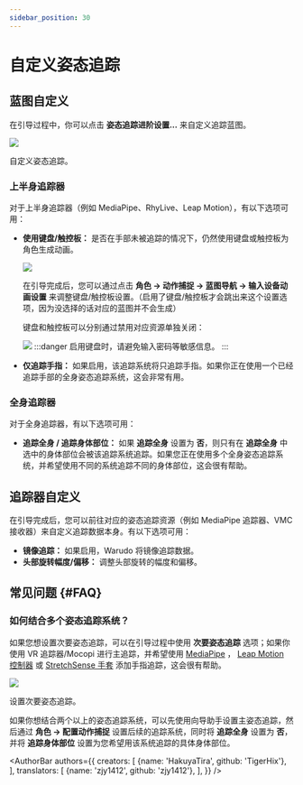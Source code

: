 ```yaml
---
sidebar_position: 30
---
```


# 自定义姿态追踪

## 蓝图自定义

在引导过程中，你可以点击 **姿态追踪进阶设置...** 来自定义追踪蓝图。

![](/doc-img/en-mocap-4.png)
<p class="img-desc">自定义姿态追踪。</p>

### 上半身追踪器

对于上半身追踪器（例如 MediaPipe、RhyLive、Leap Motion），有以下选项可用：

* **使用键盘/触控板：** 是否在手部未被追踪的情况下，仍然使用键盘或触控板为角色生成动画。
  
  ![](/doc-img/zh-keyboard-1.webp)
  
  在引导完成后，您可以通过点击 **角色 → 动作捕捉 → 蓝图导航 → 输入设备动画设置** 来调整键盘/触控板设置。（启用了键盘/触控板才会跳出来这个设置选项，因为没选择的话对应的蓝图并不会生成）
  
  键盘和触控板可以分别通过禁用对应资源单独关闭：
  
  ![](/doc-img/zh-keyboard-3.webp)
  :::danger
  启用键盘时，请避免输入密码等敏感信息。
  :::
* **仅追踪手指：** 如果启用，该追踪系统将只追踪手指。如果你正在使用一个已经追踪手部的全身姿态追踪系统，这会非常有用。
  
### 全身追踪器

对于全身追踪器，有以下选项可用：

* **追踪全身 / 追踪身体部位：** 如果 **追踪全身** 设置为 **否**，则只有在 **追踪全身** 中选中的身体部位会被该追踪系统追踪。如果您正在使用多个全身姿态追踪系统，并希望使用不同的系统追踪不同的身体部位，这会很有帮助。
  
## 追踪器自定义

在引导完成后，您可以前往对应的姿态追踪资源（例如 MediaPipe 追踪器、VMC 接收器）来自定义追踪数据本身。有以下选项可用：

* **镜像追踪：** 如果启用，Warudo 将镜像追踪数据。
* **头部旋转幅度/偏移：** 调整头部旋转的幅度和偏移。

## 常见问题 {#FAQ}

### 如何结合多个姿态追踪系统？

如果您想设置次要姿态追踪，可以在引导过程中使用 **次要姿态追踪** 选项；如果你使用 VR 追踪器/Mocopi 进行主追踪，并希望使用 [MediaPipe](../mocap/mediapipe.md) ， [Leap Motion 控制器](../mocap/leap-motion.md) 或 [StretchSense 手套](../mocap/stretchsense.md) 添加手指追踪，这会很有帮助。

![](/doc-img/en-getting-started-8.png)
<p class="img-desc">设置次要姿态追踪。</p>

如果你想结合两个以上的姿态追踪系统，可以先使用向导助手设置主姿态追踪，然后通过 **角色 → 配置动作捕捉** 设置后续的追踪系统，同时将 **追踪全身** 设置为 **否**，并将 **追踪身体部位** 设置为您希望用该系统追踪的具体身体部位。

<AuthorBar authors={{
  creators: [
    {name: 'HakuyaTira', github: 'TigerHix'},
  ],
  translators: [
    {name: 'zjy1412', github: 'zjy1412'},
  ],
}} />